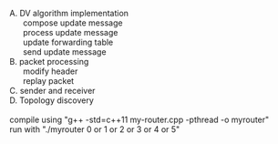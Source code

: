 A. DV algorithm implementation<br/>
&nbsp; &nbsp; &nbsp; 	compose update message<br/>
&nbsp; &nbsp; &nbsp; 	process update message<br/>
&nbsp; &nbsp; &nbsp; 	update forwarding table<br/>
&nbsp; &nbsp; &nbsp; 	send update message <br/>
B. packet processing<br/>
&nbsp; &nbsp; &nbsp; 	modify header<br/>
&nbsp; &nbsp; &nbsp; 	replay packet<br/>
C. sender and receiver<br/>
D. Topology discovery<br/><br/>
compile using "g++ -std=c++11 my-router.cpp -pthread -o myrouter"<br/>
run with "./myrouter 0 or 1 or 2 or 3 or 4 or 5" 
